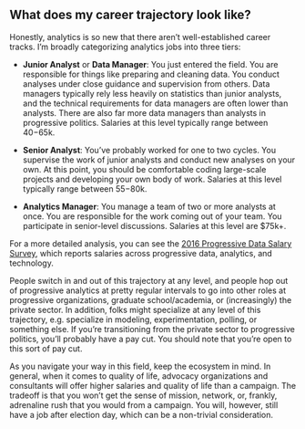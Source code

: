## What does my career trajectory look like?

Honestly, analytics is so new that there aren’t well-established career tracks. I’m broadly categorizing analytics jobs into three tiers:

* **Junior Analyst** or **Data Manager**: You just entered the field. You are responsible for things like preparing and cleaning data. You conduct analyses under close guidance and supervision from others. Data managers typically rely less heavily on statistics than junior analysts, and the technical requirements for data managers are often lower than analysts. There are also far more data managers than analysts in progressive politics. Salaries at this level typically range between $40-$65k.

* **Senior Analyst**: You’ve probably worked for one to two cycles. You supervise the work of junior analysts and conduct new analyses on your own. At this point, you should be comfortable coding large-scale projects and developing your own body of work. Salaries at this level typically range between $55-$80k.

* **Analytics Manager**: You manage a team of two or more analysts at once. You are responsible for the work coming out of your team. You participate in senior-level discussions. Salaries at this level are $75k+.

For a more detailed analysis, you can see the [2016 Progressive Data Salary Survey](http://crackthecode.io/salary_survey2016.pdf), which reports salaries across progressive data, analytics, and technology.

People switch in and out of this trajectory at any level, and people hop out of progressive analytics at pretty regular intervals to go into other roles at progressive organizations, graduate school/academia, or (increasingly) the private sector. In addition, folks might specialize at any level of this trajectory, e.g. specialize in modeling, experimentation, polling, or something else. If you’re transitioning from the private sector to progressive politics, you’ll probably have a pay cut. You should note that you’re open to this sort of pay cut.

As you navigate your way in this field, keep the ecosystem in mind. In general, when it comes to quality of life, advocacy organizations and consultants will offer higher salaries and quality of life than a campaign. The tradeoff is that you won’t get the sense of mission, network, or, frankly, adrenaline rush that you would from a campaign. You will, however, still have a job after election day, which can be a non-trivial consideration.
